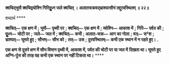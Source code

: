 **क्वचिद्भूमौ क्वचिद्व्योश्नि गिरिमूॢध्न जले क्वचित् ।** **अलातचक्रवद्भ्राश्यत्सौभं तद्दुरवस्थितम् ॥ २२॥** 

शब्दार्थ **** 

**क्वचित्—** **एक क्षण में** **; भूमौ—** **पृथ्वी पर** **; क्वचित्—** **एक क्षण में** **; व्योश्नि—** **आकाश में** **; गिरि—** **पर्वत की** **; मूॢध्न—** **चोटी पर** **;** **जले—** **जल में** **; क्वचित्—** **कभी** **; अलात-चक्र—** **आग का गोला** **; वत्—** **स²श** **; भ्राश्यत्—** **घूमते हुए** **; सौभम्—** **सौभ को** **;** **तत्—** **उस** **; दुरवस्थितम्—** **कभी एक स्थान में न रहते हुए।** **.** 

**एक क्षण से दूसरे क्षण में सौभ विमान पृथ्वी में, आकाश में, पर्वत की चोटी पर या जल में** **दिखता था। घूमते हुए अग्नि-पुंज की तरह वह कभी एक स्थान पर नहीं टिकता था।** **** 